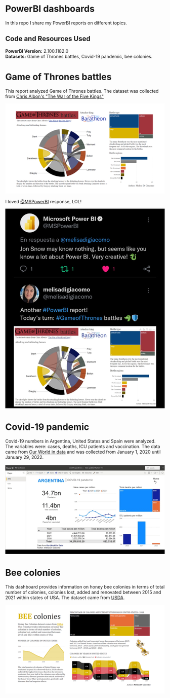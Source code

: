 # PowerBI dashboards

In this repo I share my PowerBI reports on different topics.

## Code and Resources Used 
**PowerBI Version:** 2.100.1182.0  
**Datasets:** Game of Thrones battles, Covid-19 pandemic, bee colonies.

# Game of Thrones battles

This report analyzed Game of Thrones battles. The dataset was collected from [Chris Albon's "The War of the Five Kings"](https://github.com/chrisalbon/war_of_the_five_kings_dataset)

![GoT_battles](./images/GoT_battles.png)

I loved [@MSPowerBI](https://twitter.com/MSPowerBI) response, LOL!

![response](./images/PowerBI_response.jpg)

# Covid-19 pandemic

Covid-19 numbers in Argentina, United States and Spain were analyzed. The variables were: cases, deaths, ICU patients and vaccination.
The data came from [Our World in data](https://ourworldindata.org/coronavirus) and was collected from January 1, 2020 until January 29, 2022.  

![covid-19](./images/covid_dashboard.gif)


# Bee colonies

This dashboard provides information on honey bee colonies in terms of total number of colonies, colonies lost, added and renovated between 2015 and 2021 within states of USA. The dataset came from [USDA](https://usda.library.cornell.edu/concern/publications/rn301137d?locale=en).

![bee-colonies](./images/bee_colonies.png)